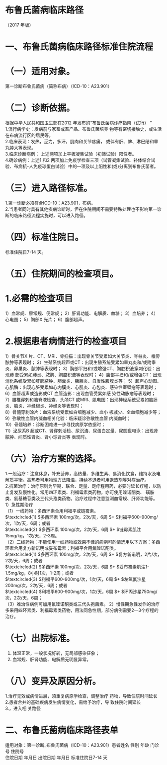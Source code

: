 # 布鲁氏菌病临床路径  
（2017 年版）  
# 一、布鲁氏菌病临床路径标准住院流程  
# （一）适用对象。  
第一诊断布鲁氏菌病（简称布病）（ICD-10：A23.901）  
# （二）诊断依据。  
根据中华人民共和国卫生部在2012 年发布的“布鲁氏菌病诊疗指南（试行） ”  
1.流行病学史：发病前与家畜或畜产品、布鲁氏菌培养 物等有密切接触史，或生活在布病流行区的居民等。  
2.临床表现：发热，乏力，多汗，肌肉和关节疼痛， 或伴有肝、脾、淋巴结和睾丸肿大等表现。  
3.临床诊断病例： 上述两项加上平板凝集试验（初筛试验）阳性者。  
4.确诊病例：上述1 和2 两项加上免疫学检查三项（试管凝集试验、补体结合试验、布病抗-人免疫球蛋白试验）中的一项及以上阳性和(或)分离到布鲁氏菌者。  
# （三）进入路径标准。  
1.第一诊断必须符合ICD-10：A23.901，布病。  
2.当患者同时具有其他疾病诊断时，但在住院期间不需要特殊处理也不影响第一诊断的临床路径流程实施时，可以进入路径。  
# （四）标准住院日。  
标准住院日7-14 天。  
# （五）住院期间的检查项目。  
# 1.必需的检查项目  
1）血常规、尿常规、便常规； 2）肝肾功能、电解质、血糖； 3）血培养； 4）心电图； 5）胸部X 光片； 6）腹部超声。  
# 2.根据患者病情进行的检查项目  
1）骨关节X 片、CT、MRI、骨扫描：出现骨关节受累如大关节炎、脊柱炎、椎旁脓肿等表现时； 2）生殖系统超声或CT：出现生殖系统受累如睾丸炎和/或附睾炎、卵巢炎、脓肿等表现时； 3）胸部平扫和/或增强CT、胸腔积液穿刺化验：出现肺 部受累如肺炎、脓胸、胸腔积液等表现时； 4）腹部平扫和/或增强CT：出现消化系统受累如肝脾脓肿、胆囊炎、胰腺炎、自发性腹膜炎等； 5）超声心动图、心肌酶：出现心脏受累如心内膜炎、心肌炎、心包炎、感染性室壁瘤等表现时；  
6）血管超声或造影或CT 血管造影：出现血管受累如感 染性动脉瘤等表现时；  
7）腰椎穿刺和脑脊液检查、头颅CT 或MRI、肌电图：出现神经系统受累如脑膜炎、脑炎、神经根炎、神经炎等表现时；  
8）骨髓穿刺涂片：血液系统受累如白细胞减少、血小 板减少、全血细胞减少等；  
9）弥散性血管内凝血相关化验：临床疑诊弥散性血管 内凝血时；  
10）骨髓培养：诊断困难进一步寻找病原学依据时；  
11）泌尿系B 超或CT、肾穿刺活检、尿沉渣、尿蛋白定量、尿圆盘电泳：出现肾脓肿、间质性肾炎、肾小球肾炎等 表现时。  
# （六）治疗方案的选择。  
1.一般治疗：注意休息，补充营养，高热量、多维生素、易消化饮食，维持水及电解质平衡。高热者可用物理方法降温，持续不退者可用退热剂等对症治疗。  
2.抗菌治疗：治疗原则为早期、联合、足量、足疗程用药，必要时延长疗程，以防止复发及慢性化。常用四环素类、利福霉素类药物，亦可使用喹诺酮类、 磺胺类、氨基糖苷类及三代头孢类药物。治疗过程中注意监测血常规、肝肾功能等。  
1）急性期治疗  
（1）一线药物：多西环素合用利福平或链霉素。  
$\textcircled{1} $多西环素 100mg/次，2次/天，6周 $+ $利福平600-900mg/次，1次/天，6周；或者  
$\textcircled{2} $多西环素 100mg/次，2次/天，6周 $+ $链霉素肌注15mg/kg，1次/天，2-3周。  
（2）二线药物：不能使用一线药物或效果不佳的病例可酌情选用以下方案：多西环素合用复方新诺明或妥布霉素；利福平合用氟喹诺酮类。  
$\textcircled{1} $多西环素 100mg/次，2次/天，6周 $+ $复方新诺明，2片/次，2次/天，6周；或者  
$\textcircled{2} $多西环素 100mg/次，2次/天，6周 $+ $妥布霉素肌注1-1.5mg/kg，8小时1次，1-2周；或者  
$\textcircled{3} $利福平600-900mg/次，1次/天，6周 $+ $左氧氟沙星200mg/次，2次/天，6周；或者  
$\textcircled{4} $利福平600-900mg/次，1次/天，6周 $+ $环丙沙星750mg/次，2次/天，6周；  
（3）难治性病例可加用氟喹诺酮类或三代头孢菌素。 2）慢性期急性发作的治疗  
多采用四环素类、利福霉素类药物，用法同急性期，部分病例需要2—3个疗程的治疗。  
# （七）出院标准。  
1. 体温正常，一般状况好转，无局部感染征象；  
2. 血常规、肝肾功能、电解质无明显异常。  
# （八）变异及原因分析。  
1.治疗无效或病情进展，须重复病原学检查，调整治疗 药物，导致住院时间延长  
2.患者合并的基础疾病发生病情变化，需给予治疗，导 致住院时间延长  
3.，进入相 关路径  
# 二、布鲁氏菌病临床路径表单  
适用对象：第一诊断_布鲁氏菌病（ICD-10：A23.901）患者姓名    性别  年龄  门诊号    住院号  
住院日期  年月日   出院日期  年月日  标准住院日7-14 天  
